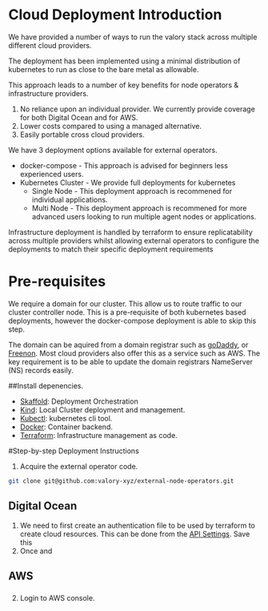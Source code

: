 # Cloud Deployment Introduction 

We have provided a number of ways to run the valory stack across multiple different cloud providers.

The deployment has been implemented using a minimal distribution of kubernetes to run as close to the bare metal as allowable. 

This approach leads to a number of key benefits for node operators & infrastructure providers.

1. No reliance upon an individual provider. We currently provide coverage for both Digital Ocean and for AWS.
2. Lower costs compared to using a managed alternative.
3. Easily portable cross cloud providers.

We have 3 deployment options available for external operators.
- docker-compose - This approach is advised for beginners less experienced users.
- Kubernetes Cluster - We provide full deployments for kubernetes
    - Single Node - This deployment approach is recommened for individual applications.
    - Multi Node - This deployment approach is recommened for more advanced users looking to run multiple agent nodes or applications.

Infrastructure deployment is handled by terraform to ensure replicatability across multiple providers whilst allowing external operators to configure the deployments to match their specific deployment requirements

# Pre-requisites

We require a domain for our cluster. This allow us to route traffic to our cluster controller node. This is a pre-requisite of both kubernetes based deployments, however the docker-compose deployment is able to skip this step.

The domain can be aquired from a domain registrar such as [goDaddy](https://www.godaddy.com), or [Freenon](https://www.freenom.com). Most cloud providers also offer this as a service such as AWS. The key requirement is to be able to update the domain registrars NameServer (NS) records easily.

##Install depenencies.

- [Skaffold](https://skaffold.dev/docs/install/): Deployment Orchestration
- [Kind](https://kind.sigs.k8s.io/docs/user/quick-start/#installation): Local Cluster deployment and management.
- [Kubectl](https://kubernetes.io/docs/tasks/tools/): kubernetes cli tool.
- [Docker](https://docs.docker.com/get-docker/): Container backend.
- [Terraform](https://www.terraform.io/downloads.html): Infrastructure management as code.



#Step-by-step Deployment Instructions

1. Acquire the external operator code.
```bash
git clone git@github.com:valory-xyz/external-node-operators.git
```



## Digital Ocean
1. We need to first create an authentication file to be used by terraform to create cloud resources. This can be done from the [API Settings](https://cloud.digitalocean.com/account/api/tokens). Save this
2. Once and


## AWS
### 
2. Login to AWS console.


